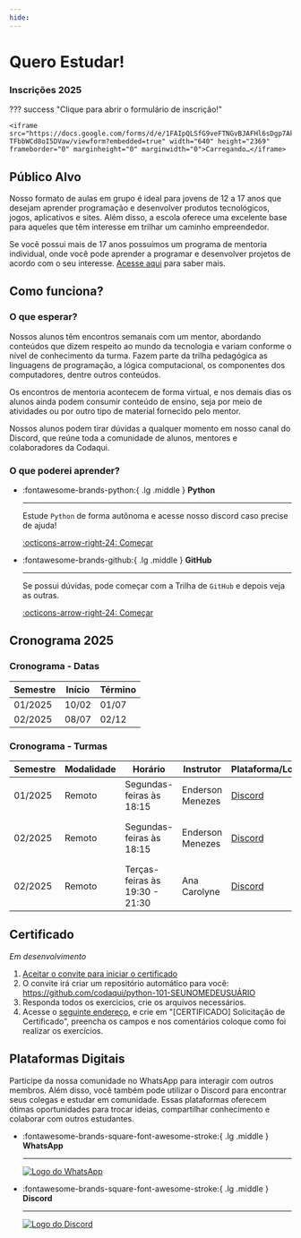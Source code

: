 ```yaml
---
hide:
---
```

# Quero Estudar!

### Inscrições 2025

??? success "Clique para abrir o formulário de inscrição!"

    <iframe src="https://docs.google.com/forms/d/e/1FAIpQLSfG9veFTNGvBJAFHl6sDgp7Ak5eKE7SCw-TFbbWCd8oI5DVaw/viewform?embedded=true" width="640" height="2369" frameborder="0" marginheight="0" marginwidth="0">Carregando…</iframe>

## Público Alvo

Nosso formato de aulas em grupo é ideal para jovens de 12 a 17 anos que desejam aprender programação e desenvolver produtos tecnológicos, jogos, aplicativos e sites. Além disso, a escola oferece uma excelente base para aqueles que têm interesse em trilhar um caminho empreendedor.

Se você possui mais de 17 anos possuímos um programa de mentoria individual, onde você pode aprender a programar e desenvolver projetos de acordo com o seu interesse. [Acesse aqui](./mentoria.md) para saber mais.


## Como funciona?

### O que esperar?

Nossos alunos têm encontros semanais com um mentor, abordando conteúdos que dizem respeito ao mundo da tecnologia e variam conforme o nível de conhecimento da turma. Fazem parte da trilha pedagógica as linguagens de programação, a lógica computacional, os componentes dos computadores, dentre outros conteúdos.

Os encontros de mentoria acontecem de forma virtual, e nos demais dias os alunos ainda podem consumir conteúdo de ensino, seja por meio de atividades ou por outro tipo de material fornecido pelo mentor.

Nossos alunos podem tirar dúvidas a qualquer momento em nosso canal do Discord, que reúne toda a comunidade de alunos, mentores e colaboradores da Codaqui.

### O que poderei aprender?

<div class="grid cards" markdown>

-   :fontawesome-brands-python:{ .lg .middle } __Python__

    ---

    Estude `Python` de forma autônoma e acesse nosso discord caso precise de ajuda!

    [:octicons-arrow-right-24: Começar](../trilhas.md)

-   :fontawesome-brands-github:{ .lg .middle } __GitHub__

    ---

    Se possui dúvidas, pode começar com a Trilha de `GitHub` e depois veja as outras.

    [:octicons-arrow-right-24: Começar](../trilhas.md)

</div>

## Cronograma 2025

### Cronograma - Datas

| Semestre | Início | Término |
| ---------| -------| ------- |
| 01/2025  | 10/02  | 01/07   |
| 02/2025  | 08/07  | 02/12   |

### Cronograma - Turmas

| Semestre | Modalidade | Horário | Instrutor | Plataforma/Local | Turma |
| ---------| ---------- | ------- | --------- | ---------------- | ----- |
| 01/2025  | Remoto     | Segundas-feiras às 18:15  | Enderson Menezes | [Discord](https://discord.com/invite/xuTtxqCPpz) | Python 101 |
| 02/2025  | Remoto     | Segundas-feiras às 18:15  | Enderson Menezes | [Discord](https://discord.com/invite/xuTtxqCPpz) | Grupo de Estudos Livre |
| 02/2025  | Remoto     | Terças-feiras às 19:30 - 21:30 | Ana Carolyne | [Discord](https://discord.com/invite/xuTtxqCPpz) | Python 101 - Turma Feminina |

## Certificado 

_Em desenvolvimento_

1. [Aceitar o convite para iniciar o certificado](https://classroom.github.com/a/jFE-cOK3)
2. O convite irá criar um repositório automático para você: https://github.com/codaqui/python-101-SEUNOMEDEUSUÁRIO
3. Responda todos os exercicios, crie os arquivos necessários.
4. Acesse o [seguinte endereço](https://github.com/codaqui/institucional/issues/new/choose), e crie em "[CERTIFICADO] Solicitação de Certificado", preencha os campos e nos comentários coloque como foi realizar os exercícios. 


## Plataformas Digitais

Participe da nossa comunidade no WhatsApp para interagir com outros membros. Além disso, você também pode utilizar o Discord para encontrar seus colegas e estudar em comunidade. Essas plataformas oferecem ótimas oportunidades para trocar ideias, compartilhar conhecimento e colaborar com outros estudantes.

<div class="grid cards" markdown>

-   :fontawesome-brands-square-font-awesome-stroke:{ .lg .middle } __WhatsApp__

    ---

    [![Logo do WhatsApp](https://encrypted-tbn0.gstatic.com/images?q=tbn:ANd9GcTamvOqJHyNAZ_NUjZcXXTVaF3HCd17B-Su_Q&usqp=CAU)](https://chat.whatsapp.com/IvzONDeglw55ySBD71F4Up)

-   :fontawesome-brands-square-font-awesome-stroke:{ .lg .middle } __Discord__

    ---

    [![Logo do Discord](https://assets-global.website-files.com/6257adef93867e50d84d30e2/636e0b5061df29d55a92d945_full_logo_blurple_RGB.svg)](https://discord.com/invite/xuTtxqCPpz)

</div>

